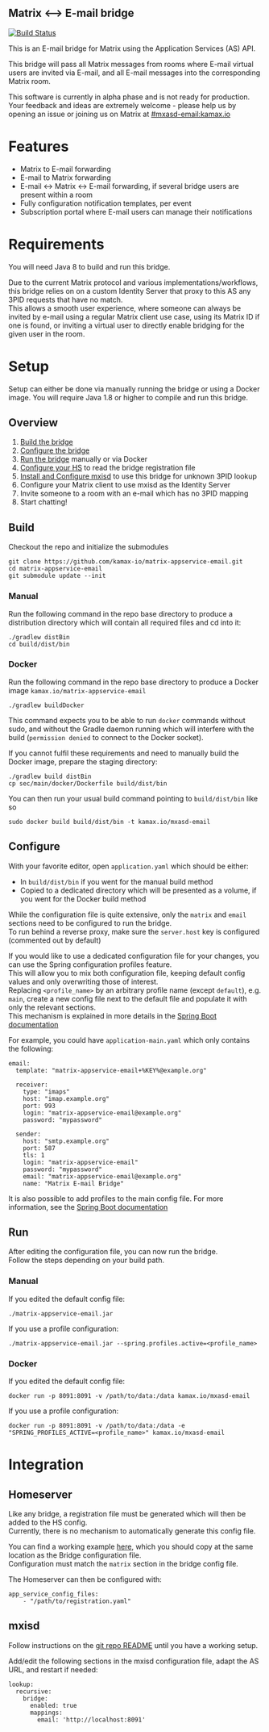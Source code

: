 Matrix <--> E-mail bridge
-------------------------
[![Build Status](https://travis-ci.org/kamax-io/matrix-appservice-email.svg?branch=master)](https://travis-ci.org/kamax-io/matrix-appservice-email)

This is an E-mail bridge for Matrix using the Application Services (AS) API.

This bridge will pass all Matrix messages from rooms where E-mail virtual users are invited via E-mail, and all E-mail
messages into the corresponding Matrix room.

This software is currently in alpha phase and is not ready for production.
Your feedback and ideas are extremely welcome - please help us by opening an issue or joining us on Matrix at
[#mxasd-email:kamax.io](https://matrix.to/#/#mxasd-email:kamax.io)

# Features
- Matrix to E-mail forwarding
- E-mail to Matrix forwarding
- E-mail <-> Matrix <-> E-mail forwarding, if several bridge users are present within a room
- Fully configuration notification templates, per event
- Subscription portal where E-mail users can manage their notifications

# Requirements
You will need Java 8 to build and run this bridge.

Due to the current Matrix protocol and various implementations/workflows, this bridge relies on on a custom Identity Server
that proxy to this AS any 3PID requests that have no match.  
This allows a smooth user experience, where someone can always be invited by e-mail using a regular Matrix client use case,
using its Matrix ID if one is found, or inviting a virtual user to directly enable bridging for the given user in the room.

# Setup
Setup can either be done via manually running the bridge or using a Docker image.
You will require Java 1.8 or higher to compile and run this bridge.

## Overview
1. [Build the bridge](#build)
2. [Configure the bridge](#configure)
3. [Run the bridge](#run) manually or via Docker
4. [Configure your HS](#homeserver) to read the bridge registration file
5. [Install and Configure mxisd](#mxisd) to use this bridge for unknown 3PID lookup
7. Configure your Matrix client to use mxisd as the Identity Server
8. Invite someone to a room with an e-mail which has no 3PID mapping
9. Start chatting!

## Build
Checkout the repo and initialize the submodules
```
git clone https://github.com/kamax-io/matrix-appservice-email.git
cd matrix-appservice-email
git submodule update --init
```
### Manual
Run the following command in the repo base directory to produce a distribution directory which will contain all required files and cd into it:
```
./gradlew distBin
cd build/dist/bin
```

### Docker
Run the following command in the repo base directory to produce a Docker image `kamax.io/matrix-appservice-email`
```
./gradlew buildDocker
```
This command expects you to be able to run `docker` commands without sudo, and without the Gradle daemon running which
will interfere with the build (`permission denied` to connect to the Docker socket).

If you cannot fulfil these requirements and need to manually build the Docker image, prepare the staging directory:
```
./gradlew build distBin
cp sec/main/docker/Dockerfile build/dist/bin
```
You can then run your usual build command pointing to `build/dist/bin` like so
```
sudo docker build build/dist/bin -t kamax.io/mxasd-email
```

## Configure
With your favorite editor, open `application.yaml` which should be either:
- In `build/dist/bin` if you went for the manual build method
- Copied to a dedicated directory which will be presented as a volume, if you went for the Docker build method

While the configuration file is quite extensive, only the `matrix` and `email` sections need to be configured to run the bridge.  
To run behind a reverse proxy, make sure the `server.host` key is configured (commented out by default)

If you would like to use a dedicated configuration file for your changes, you can use the Spring configuration profiles feature.  
This will allow you to mix both configuration file, keeping default config values and only overwriting those of interest.  
Replacing `<profile_name>` by an arbitrary profile name (except `default`), e.g. `main`, create a new config file next to
the default file and populate it with only the relevant sections.  
This mechanism is explained in more details in the [Spring Boot documentation](https://docs.spring.io/spring-boot/docs/current/reference/html/boot-features-external-config.html#boot-features-external-config-profile-specific-properties)

For example, you could have `application-main.yaml` which only contains the following:
```
email:
  template: "matrix-appservice-email+%KEY%@example.org"

  receiver:
    type: "imaps"
    host: "imap.example.org"
    port: 993
    login: "matrix-appservice-email@example.org"
    password: "mypassword"

  sender:
    host: "smtp.example.org"
    port: 587
    tls: 1
    login: "matrix-appservice-email"
    password: "mypassword"
    email: "matrix-appservice-email@example.org"
    name: "Matrix E-mail Bridge"
```
It is also possible to add profiles to the main config file. For more information, see the [Spring Boot documentation](https://docs.spring.io/spring-boot/docs/current/reference/html/boot-features-profiles.html#boot-features-adding-active-profiles)

## Run
After editing the configuration file, you can now run the bridge.  
Follow the steps depending on your build path.

### Manual
If you edited the default config file:
```
./matrix-appservice-email.jar
```

If you use a profile configuration:
```
./matrix-appservice-email.jar --spring.profiles.active=<profile_name>
```

### Docker
If you edited the default config file:
```
docker run -p 8091:8091 -v /path/to/data:/data kamax.io/mxasd-email
```

If you use a profile configuration:
```
docker run -p 8091:8091 -v /path/to/data:/data -e "SPRING_PROFILES_ACTIVE=<profile_name>" kamax.io/mxasd-email
```
# Integration
## Homeserver
Like any bridge, a registration file must be generated which will then be added to the HS config.  
Currently, there is no mechanism to automatically generate this config file.

You can find a working example [here](https://raw.githubusercontent.com/kamax-io/matrix-appservice-email/master/registration-sample.yaml), which you should copy at the same location as the Bridge configuration file.  
Configuration must match the `matrix` section in the bridge config file.

The Homeserver can then be configured with:
```
app_service_config_files:
    - "/path/to/registration.yaml"
```

## mxisd
Follow instructions on the [git repo README](https://github.com/kamax-io/mxisd/blob/master/README.md) until you have a working setup.

Add/edit the following sections in the mxisd configuration file, adapt the AS URL, and restart if needed:
```
lookup:
  recursive:
    bridge:
      enabled: true
      mappings:
        email: 'http://localhost:8091'
```
